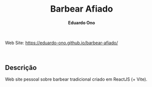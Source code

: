 <h1 align="center">Barbear Afiado</h1>

<h4 align="center">Eduardo Ono</h4>

&nbsp;

Web Site: https://eduardo-ono.github.io/barbear-afiado/

&nbsp;

## Descrição

Web site pessoal sobre barbear tradicional criado em ReactJS (+ Vite).

&nbsp;
